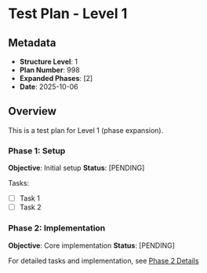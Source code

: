 # Test Plan - Level 1

## Metadata
- **Structure Level**: 1
- **Plan Number**: 998
- **Expanded Phases**: [2]
- **Date**: 2025-10-06

## Overview
This is a test plan for Level 1 (phase expansion).

### Phase 1: Setup
**Objective**: Initial setup
**Status**: [PENDING]

Tasks:
- [ ] Task 1
- [ ] Task 2

### Phase 2: Implementation
**Objective**: Core implementation
**Status**: [PENDING]

For detailed tasks and implementation, see [Phase 2 Details](phase_2_implementation.md)
